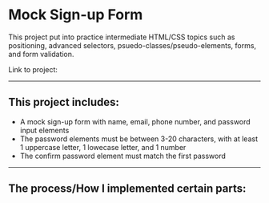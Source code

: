 # Mock Sign-up Form
This project put into practice intermediate HTML/CSS topics such as positioning, advanced selectors, psuedo-classes/pseudo-elements, forms, and form validation.

Link to project: []()
***
## This project includes:
* A mock sign-up form with name, email, phone number, and password input elements
* The password elements must be between 3-20 characters, with at least 1 uppercase letter, 1 lowecase letter, and 1 number
* The confirm password element must match the first password

***
## The process/How I implemented certain parts:


